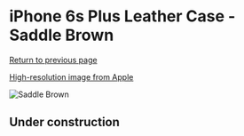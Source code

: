 # iPhone 6s Plus Leather Case - Saddle Brown

[Return to previous page](/iphone_6)

[High-resolution image from Apple](https://store.storeimages.cdn-apple.com/8756/as-images.apple.com/is/MKXC2?wid=4500&hei=4500&fmt=png)

<div style="width: 512px"><img src="/almost_uncompressed/MKXC2.webp" alt="Saddle Brown"></div>

## Under construction
